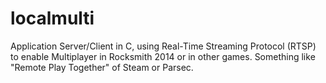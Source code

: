 # localmulti
Application Server/Client in C,  using Real-Time Streaming Protocol (RTSP) to enable Multiplayer in Rocksmith 2014 or in other games. Something like "Remote Play Together" of Steam or Parsec. 
